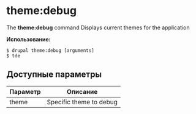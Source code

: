 # theme:debug
The **theme:debug** command Displays current themes for the application

**Использование:**
```
$ drupal theme:debug [arguments] 
$ tde  
```

## Доступные параметры
Параметр | Описание
---------|-------------
theme | Specific theme to debug 

